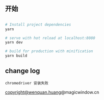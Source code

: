 
## 开始

``` bash

# Install project dependencies
yarn

# serve with hot reload at localhost:8080
yarn dev

# build for production with minification
yarn build

```

## change log

```
chromedriver 安装失败
```

copyright@wenquan.huang@magicwindow.cn
